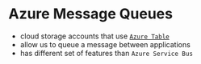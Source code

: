 # Azure Message Queues

- cloud storage accounts that use [`Azure Table`](./azure_table.md)
- allow us to queue a message between applications
- has different set of features than `Azure Service Bus`